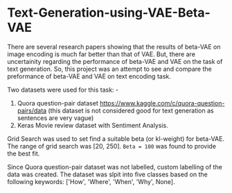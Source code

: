 # Text-Generation-using-VAE-Beta-VAE

There are several research papers showing that the results of beta-VAE on image encoding is much far better than that of VAE. But, there are uncertainity regarding the performance of beta-VAE and VAE on the task of text generation.
So, this project was an attempt to see and compare the preformance of beta-VAE and VAE on text encoding task.

Two datasets were used for this task: -
  1) Quora question-pair dataset https://www.kaggle.com/c/quora-question-pairs/data (this dataset is not considered good for text generation as sentences are very vague)
  2) Keras Movie review dataset with Sentiment Analysis.

Grid Search was used to set find a suitable beta (or kl-weight) for beta-VAE. The range of grid search was \[20, 250\]. `Beta = 100` was found to provide the best fit.

Since Quora question-pair dataset was not labelled, custom labelling of the data was created. The dataset was slpit into five classes based on the following keywords: \['How', 'Where', 'When', 'Why', None\].
